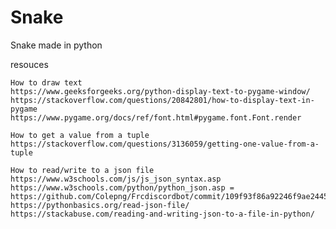 # Snake
Snake made in python



resouces

    How to draw text 
    https://www.geeksforgeeks.org/python-display-text-to-pygame-window/
    https://stackoverflow.com/questions/20842801/how-to-display-text-in-pygame
    https://www.pygame.org/docs/ref/font.html#pygame.font.Font.render

    How to get a value from a tuple 
    https://stackoverflow.com/questions/3136059/getting-one-value-from-a-tuple

    How to read/write to a json file
    https://www.w3schools.com/js/js_json_syntax.asp
    https://www.w3schools.com/python/python_json.asp =
    https://github.com/Colepng/Frcdiscordbot/commit/109f93f86a92246f9ae24459322e14886273755e
    https://pythonbasics.org/read-json-file/
    https://stackabuse.com/reading-and-writing-json-to-a-file-in-python/


